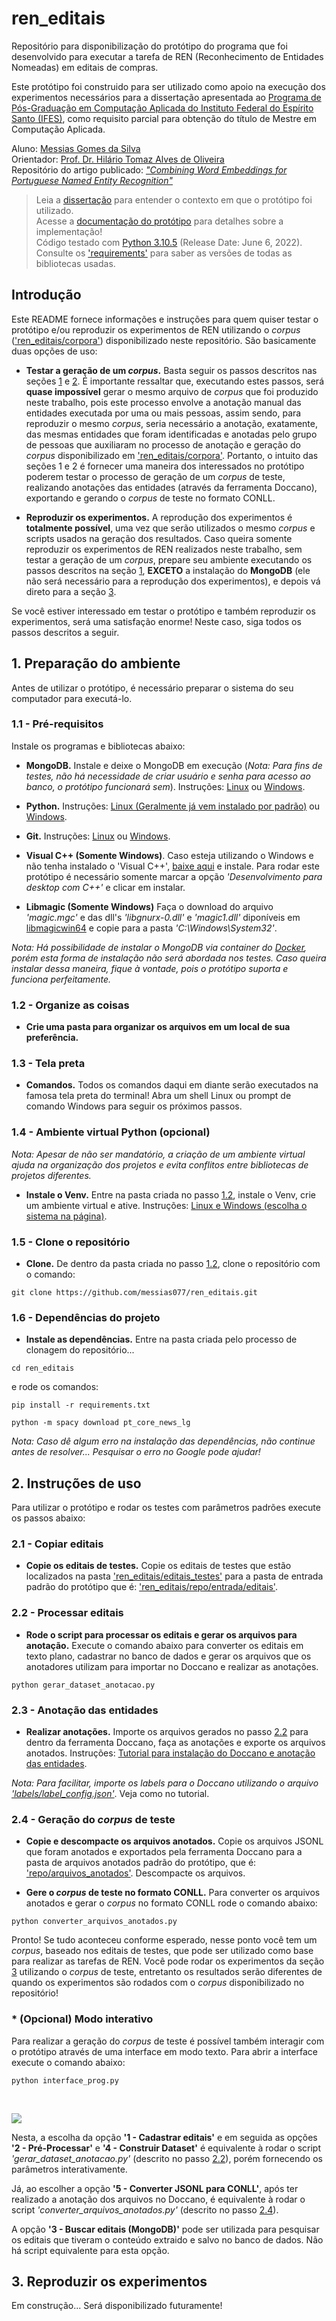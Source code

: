 # ren_editais
Repositório para disponibilização do protótipo do programa que foi desenvolvido para executar a tarefa de REN (Reconhecimento de Entidades Nomeadas) em editais de compras. 

Este protótipo foi construido para ser utilizado como apoio na execução dos experimentos necessários para a dissertação apresentada ao [Programa de Pós-Graduação em Computação Aplicada do Instituto Federal do Espírito Santo (IFES)](https://www.ifes.edu.br/cursos/pos-graduacao/mestrado-em-computacao-aplicada), como requisito parcial para obtenção do título de Mestre em Computação Aplicada.

Aluno: [Messias Gomes da Silva](http://lattes.cnpq.br/4261938952361658)<br>
Orientador: [Prof. Dr. Hilário Tomaz Alves de Oliveira](http://lattes.cnpq.br/8980213630090119)<br>
Repositório do artigo publicado: [*"Combining Word Embeddings for Portuguese Named Entity Recognition"*](https://github.com/messias077/ner_pt)


> Leia a [dissertação](https://messias077.github.io/teste/dissertacao.pdf) para entender o contexto em que o protótipo foi utilizado.<br>
> Acesse a [documentação do protótipo](https://messias077.github.io/teste/) para detalhes sobre a implementação!<br>
> Código testado com [Python 3.10.5](https://www.python.org/downloads/release/python-3105/) (Release Date: June 6, 2022).<br> 
> Consulte os ['requirements'](requirements.txt) para saber as versões de todas as bibliotecas usadas.

## Introdução
Este README fornece informações e instruções para quem quiser testar o protótipo e/ou reproduzir os experimentos de REN utilizando o *corpus* (['ren_editais/corpora'](corpora/)) disponibilizado neste repositório. São basicamente duas opções de uso:
* **Testar a geração de um *corpus*.** Basta seguir os passos descritos nas seções [1](#1-preparação-do-ambiente) e [2](#2-instruções-de-uso). É importante ressaltar que, executando estes passos, será **quase impossível** gerar o mesmo arquivo de *corpus* que foi produzido neste trabalho, pois este processo envolve a anotação manual das entidades executada por uma ou mais pessoas, assim sendo, para reproduzir o mesmo *corpus*, seria necessário a anotação, exatamente, das mesmas entidades que foram identificadas e anotadas pelo grupo de pessoas que auxiliaram no processo de anotação e geração do *corpus* disponibilizado em ['ren_editais/corpora'](corpora/). Portanto, o intuito das seções 1 e 2 é fornecer uma maneira dos interessados no protótipo poderem testar o processo de geração de um *corpus* de teste, realizando anotações das entidades (através da ferramenta Doccano), exportando e gerando o *corpus* de teste no formato CONLL.

* **Reproduzir os experimentos.** A reprodução dos experimentos é **totalmente possível**, uma vez que serão utilizados o mesmo *corpus* e scripts usados na geração dos resultados. Caso queira somente reproduzir os experimentos de REN realizados neste trabalho, sem testar a geração de um *corpus*, prepare seu ambiente executando os passos descritos na seção [1](#1-preparação-do-ambiente), **EXCETO** a instalação do **MongoDB** (ele não será necessário para a reprodução dos experimentos), e depois vá direto para a seção [3](#3-reproduzir-os-experimentos).

Se você estiver interessado em testar o protótipo e também reproduzir os experimentos, será uma satisfação enorme! Neste caso, siga todos os passos descritos a seguir.

## 1. Preparação do ambiente
Antes de utilizar o protótipo, é necessário preparar o sistema do seu computador para executá-lo.

### 1.1 - Pré-requisitos
Instale os programas e bibliotecas abaixo:
* **MongoDB.** Instale e deixe o MongoDB em execução (*Nota: Para fins de testes, não há necessidade de criar usuário e senha para acesso ao banco, o protótipo funcionará sem*). Instruções: [Linux](https://www.mongodb.com/docs/manual/administration/install-on-linux/) ou [Windows](https://www.mongodb.com/docs/manual/tutorial/install-mongodb-on-windows).

* **Python.** Instruções: [Linux (Geralmente já vem instalado por padrão)](https://python.org.br/instalacao-linux) ou [Windows](https://www.python.org/downloads/windows).

* **Git.** Instruções: [Linux](https://git-scm.com/download/linux) ou [Windows](https://git-scm.com/download/win).

* **Visual C++ (Somente Windows)**. Caso esteja utilizando o Windows e não tenha instalado o 'Visual C++', [baixe aqui](https://visualstudio.microsoft.com/visual-cpp-build-tools) e instale. Para rodar este protótipo é necessário somente marcar a opção *'Desenvolvimento para desktop com C++'* e clicar em instalar.

* **Libmagic (Somente Windows)** Faça o download do arquivo *'magic.mgc'* e das dll's *'libgnurx-0.dll'* e *'magic1.dll'* diponíveis em [libmagicwin64](https://github.com/pidydx/libmagicwin64) e copie para a pasta *'C:\Windows\System32'*.

*Nota: Há possibilidade de instalar o MongoDB via container do [Docker](https://www.docker.com/), porém esta forma de instalação não será abordada nos testes. Caso queira instalar dessa maneira, fique à vontade, pois o protótipo suporta e funciona perfeitamente.*

### 1.2 - Organize as coisas
* **Crie uma pasta para organizar os arquivos em um local de sua preferência.**

### 1.3 - Tela preta
* **Comandos.** Todos os comandos daqui em diante serão executados na famosa tela preta do terminal! Abra um shell Linux ou prompt de comando Windows para seguir os próximos passos.

### 1.4 - Ambiente virtual Python (opcional)

*Nota: Apesar de não ser mandatório, a criação de um ambiente virtual ajuda na organização dos projetos e evita conflitos entre bibliotecas de projetos diferentes.*

* **Instale o Venv.** Entre na pasta criada no passo [1.2](#12---organize-as-coisas), instale o Venv, crie um ambiente virtual e ative. Instruções: [Linux e Windows (escolha o sistema na página)](https://packaging.python.org/en/latest/guides/installing-using-pip-and-virtual-environments/#creating-a-virtual-environment).

### 1.5 - Clone o repositório
* **Clone.** De dentro da pasta criada no passo [1.2](#12---organize-as-coisas), clone o repositório com o comando:
```
git clone https://github.com/messias077/ren_editais.git
```

### 1.6 - Dependências do projeto
* **Instale as dependências.** Entre na pasta criada pelo processo de clonagem do repositório...
```
cd ren_editais
```
e rode os comandos:
```
pip install -r requirements.txt
```

```
python -m spacy download pt_core_news_lg
```

*Nota: Caso dê algum erro na instalação das dependências, não continue antes de resolver... Pesquisar o erro no Google pode ajudar!*

## 2. Instruções de uso
Para utilizar o protótipo e rodar os testes com parâmetros padrões execute os passos abaixo:

### 2.1 - Copiar editais
* **Copie os editais de testes.** Copie os editais de testes que estão localizados na pasta ['ren_editais/editais_testes'](editais_testes/) para a pasta de entrada padrão do protótipo que é: ['ren_editais/repo/entrada/editais'](repo/entrada/editais).

### 2.2 - Processar editais
* **Rode o script para processar os editais e gerar os arquivos para anotação.** Execute o comando abaixo para converter os editais em texto plano, cadastrar no banco de dados e gerar os arquivos que os anotadores utilizam para importar no Doccano e realizar as anotações.
```
python gerar_dataset_anotacao.py
```
### 2.3 - Anotação das entidades
* **Realizar anotações.** Importe os arquivos gerados no passo [2.2](#22---processar-editais) para dentro da ferramenta Doccano, faça as anotações e exporte os arquivos anotados. Instruções: [Tutorial para instalação do Doccano e anotação das entidades](https://messias077.github.io/teste/tutorial_doccano.pdf).

*Nota: Para facilitar, importe os labels para o Doccano utilizando o arquivo ['labels/label_config.json'](labels/label_config.json)*. Veja como no tutorial.

### 2.4 - Geração do *corpus* de teste
* **Copie e descompacte os arquivos anotados.** Copie os arquivos JSONL que foram anotados e exportados pela ferramenta Doccano para a pasta de arquivos anotados padrão do protótipo, que é: ['repo/arquivos_anotados'](repo/arquivos_anotados). Descompacte os arquivos.

* **Gere o *corpus* de teste no formato CONLL.** Para converter os arquivos anotados e gerar o *corpus* no formato CONLL rode o comando abaixo:
```
python converter_arquivos_anotados.py
```
Pronto! Se tudo aconteceu conforme esperado, nesse ponto você tem um *corpus*, baseado nos editais de testes, que pode ser utilizado como base para realizar as tarefas de REN. Você pode rodar os experimentos da seção [3](#3-reproduzir-os-experimentos) utilizando o *corpus* de teste, entretanto os resultados serão diferentes de quando os experimentos são rodados com o *corpus* disponibilizado no repositório!

### * (Opcional) Modo interativo

Para realizar a geração do *corpus* de teste é possível também interagir com o protótipo através de uma interface em modo texto. Para abrir a interface execute o comando abaixo:
```
python interface_prog.py
```
<br>

![](./print_interface.png)

Nesta, a escolha da opção **'1 - Cadastrar editais'** e em seguida as opções **'2 - Pré-Processar'** e **'4 - Construir Dataset'** é equivalente à rodar o script *'gerar_dataset_anotacao.py'* (descrito no passo [2.2](#22---processar-editais)), porém fornecendo os parâmetros interativamente.

Já, ao escolher a opção **'5 - Converter JSONL para CONLL'**, após ter realizado a anotação dos arquivos no Doccano, é equivalente à rodar o script *'converter_arquivos_anotados.py'* (descrito no passo [2.4](#24---geração-do-corpus-de-teste)).

A opção **'3 - Buscar editais (MongoDB)'** pode ser utilizada para pesquisar os editais que tiveram o conteúdo extraido e salvo no banco de dados. Não há script equivalente para esta opção.

## 3. Reproduzir os experimentos
Em construção... Será disponibilizado futuramente!